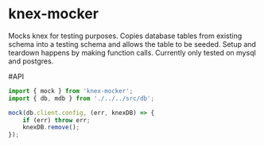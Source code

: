 # knex-mocker

Mocks knex for testing purposes. Copies database tables from existing schema into a testing schema and allows the table to be seeded. Setup and teardown happens by making function calls. Currently only tested on mysql and postgres. 

#API

```javascript
import { mock } from 'knex-mocker';
import { db, mdb } from './../../src/db';

mock(db.client.config, (err, knexDB) => {
    if (err) throw err;
	knexDB.remove();
});
```